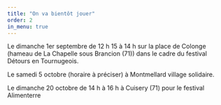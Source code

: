 ```yaml
---
title: "On va bientôt jouer"
order: 2
in_menu: true
---
```

Le dimanche 1er septembre de 12 h 15 à 14 h sur la place de Colonge (hameau de La Chapelle sous Brancion (71)) dans le cadre du festival Détours en Tournugeois.

Le samedi 5 octobre (horaire à préciser) à Montmellard village solidaire.

Le dimanche 20 octobre de 14 h à 16 h à Cuisery (71) pour le festival Alimenterre 